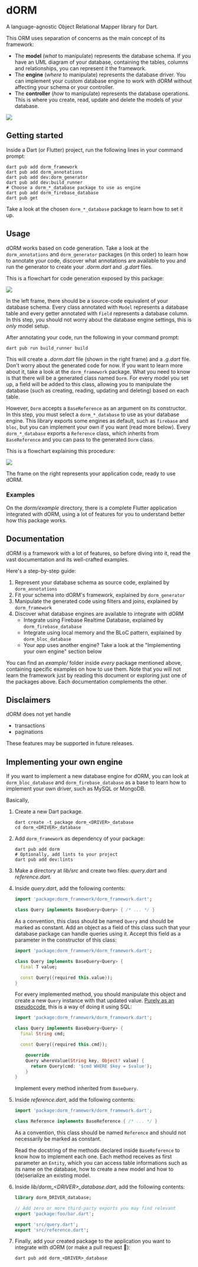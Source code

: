 # dORM

A language-agnostic Object Relational Mapper library for Dart.

This ORM uses separation of concerns as the main concept of its framework: 

- The **model** (*what* to manipulate) represents the database schema. If you have an UML diagram
  of your database, containing the tables, columns and relationships, you can represent it the framework.
- The **engine** (*where* to manipulate) represents the database driver. You can implement your custom
  database engine to work with dORM without affecting your schema or your controller.
- The **controller** (*how* to manipulate) represents the database operations. This is where you
  create, read, update and delete the models of your database.

![](https://i.imgur.com/fBpjhA5.png)

## Getting started

Inside a Dart (or Flutter) project, run the following lines in your command prompt:

```shell
dart pub add dorm_framework
dart pub add dorm_annotations
dart pub add dev:dorm_generator
dart pub add dev:build_runner
# Choose a dorm_*_database package to use as engine
dart pub add dorm_firebase_database
dart pub get
```

Take a look at the chosen `dorm_*_database` package to learn how to set it up.

## Usage

dORM works based on code generation. Take a look at the `dorm_annotations` and `dorm_generator` packages
(in this order) to learn how to annotate your code, discover what annotations are available to you and 
run the generator to create your *.dorm.dart* and *.g.dart* files.

This is a flowchart for code generation exposed by this package:

![](https://i.imgur.com/necLoxW.png)

In the left frame, there should be a source-code equivalent of your database schema. Every class annotated
with `Model` represents a database table and every getter annotated with `Field` represents a database column.
In this step, you should not worry about the database engine settings, this is *only* model setup.

After annotating your code, run the following in your command prompt:

```shell
dart pub run build_runner build
``` 

This will create a *.dorm.dart* file (shown in the right frame) and a *.g.dart* file. Don't worry about the
generated code for now. If you want to learn more about it, take a look at the `dorm_framework` package. What you need
to know is that there will be a generated class named `Dorm`. For every model you set up, a field will be
added to this class, allowing you to manipulate the database (such as creating, reading, updating and deleting)
based on each table.

However, `Dorm` accepts a `BaseReference` as an argument on its constructor. In this step, you must select
a `dorm_*_database` to use as your database engine. This library exports some engines as default, such as `firebase`
and `bloc`, but you can implement your own if you want (read more below). Every `dorm_*_database` exports a
`Reference` class, which inherits from `BaseReference` and you can pass to the generated `Dorm` class.

This is a flowchart explaining this procedure:

![](https://i.imgur.com/mh2v9eV.png)

The frame on the right represents your application code, ready to use dORM.

### Examples

On the *dorm/example* directory, there is a complete Flutter application integrated with dORM, using a lot of 
features for you to understand better how this package works.

## Documentation

dORM is a framework with a lot of features, so before diving into it, read the vast documentation and its well-crafted
examples.  

Here's a step-by-step guide:

1. Represent your database schema as source code, explained by `dorm_annotations`
2. Fit your schema into dORM's framework, explained by `dorm_generator`
3. Manipulate the generated code using filters and joins, explained by `dorm_framework`
4. Discover what database engines are available to integrate with dORM
   - Integrate using Firebase Realtime Database, explained by `dorm_firebase_database`
   - Integrate using local memory and the BLoC pattern, explained by `dorm_bloc_database`
   - Your app uses another engine? Take a look at the "Implementing your own engine" section below

You can find an *example/* folder inside *every* package mentioned above, containing specific examples
on how to use them. Note that you will not learn the framework just by reading this document or exploring
just one of the packages above. Each documentation complements the other.

## Disclaimers

dORM does not yet handle

- transactions
- paginations

These features may be supported in future releases.

## Implementing your own engine

If you want to implement a new database engine for dORM, you can look at `dorm_bloc_database`
and `dorm_firebase_database` as a base to learn how to implement your own driver, such as MySQL or MongoDB.

Basically,

1. Create a new Dart package.

   ```shell
   dart create -t package dorm_<DRIVER>_database
   cd dorm_<DRIVER>_database
   ```

2. Add `dorm_framework` as dependency of your package:

   ```shell
   dart pub add dorm
   # Optionally, add lints to your project
   dart pub add dev:lints
   ```

3. Make a directory at *lib/src* and create two files: *query.dart* and *reference.dart*.
4. Inside *query.dart*, add the following contents:

   ```dart
   import 'package:dorm_framework/dorm_framework.dart';

   class Query implements BaseQuery<Query> { /* ... */ }
   ```

   As a convention, this class should be named `Query` and should be marked as constant.
   Add an object as a field of this class such that your database package can handle queries
   using it. Accept this field as a parameter in the constructor of this class:

   ```dart
   import 'package:dorm_framework/dorm_framework.dart';

   class Query implements BaseQuery<Query> {
     final T value;

     const Query({required this.value});
   }
   ```

   For every implemented method, you should manipulate this object and create a new `Query` instance
   with that updated value. [Purely as an pseudocode](https://www.explainxkcd.com/wiki/index.php/327:_Exploits_of_a_Mom), this is a way of doing it using SQL:

   ```dart
   import 'package:dorm_framework/dorm_framework.dart';

   class Query implements BaseQuery<Query> {
     final String cmd;

     const Query({required this.cmd});

       @override
       Query whereValue(String key, Object? value) {
         return Query(cmd: '$cmd WHERE $key = $value');
       }
   }
   ```

   Implement every method inherited from `BaseQuery`.

5. Inside *reference.dart*, add the following contents:

   ```dart
   import 'package:dorm_framework/dorm_framework.dart';

   class Reference implements BaseReference { /* ... */ }
   ```

   As a convention, this class should be named `Reference` and should not necessarily be marked as constant.

   Read the docstring of the methods declared inside `BaseReference` to know how to implement each one.
   Each method receives as first parameter an `Entity`, which you can access table informations such as
   its name on the database, how to create a new model and how to (de)serialize an existing model.

7. Inside *lib/dorm_\<DRIVER\>_database.dart*, add the following contents:

   ```dart
   library dorm_DRIVER_database;

   // Add zero or more third-party exports you may find relevant 
   export 'package:foo/bar.dart';

   export 'src/query.dart';
   export 'src/reference.dart';
   ```

8. Finally, add your created package to the application you want to integrate with dORM (or make a pull request 🙂):

   ```shell
   dart pub add dorm_<DRIVER>_database
   ```
